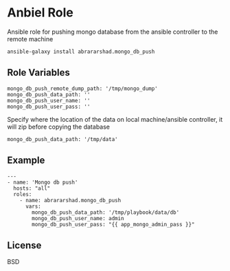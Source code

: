 Anbiel Role
=========

Ansible role for pushing mongo database from the ansible controller to the remote machine
```
ansible-galaxy install abrararshad.mongo_db_push
```

Role Variables
--------------

```
mongo_db_push_remote_dump_path: '/tmp/mongo_dump'
mongo_db_push_data_path: ''
mongo_db_push_user_name: ''
mongo_db_push_user_pass: ''
```

Specify where the location of the data on local machine/ansible controller, it will zip before copying the database

```
mongo_db_push_data_path: '/tmp/data'
```

Example
----------------

```
---
- name: 'Mongo db push'
  hosts: "all"
  roles:
    - name: abrararshad.mongo_db_push
      vars:
        mongo_db_push_data_path: '/tmp/playbook/data/db'
        mongo_db_push_user_name: admin
        mongo_db_push_user_pass: "{{ app_mongo_admin_pass }}"

```

License
-------

BSD
